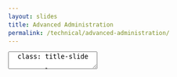 ```yaml
---
layout: slides
title: Advanced Administration
permalink: /technical/advanced-administration/
---
```


<textarea id="source">
  class: title-slide

  <span class="mega-octicon octicon-mark-github"></span>
  <h1>Advanced Administration</h1>

  <footer>
    <div class="octicon-spacer"><span class="octicon octicon-logo-github"></span><span class="tagline">how people build software</span></div>
  </footer>
  ---
  class: title-top

  # Advanced Administration

  .container[
  .row[
  .col-md-12[.card[.card-block[.card-text[**Section Goal:**]
  .card-text[Understand Advanced GitHub Enterprise administration topics.]
  ]]]]
  .row[
  .col-md-6[.card[.card-block[**Topics and Agenda**
  .card-text[
  - Backups
  - Restores
  - High Availability
  - Disaster Recovery
  - Clustering]]]]
  .col-md-6[.card[.card-block[**...**
  .card-text[
  - Site Admin Console
  - Command Line Access
  - Upgrades
  - Auditing Usage
  - Creating A Support Pack]]]]]]

  <footer>
    <div class="octicon-spacer"><span class="octicon octicon-logo-github"></span><span class="tagline">how people build software</span></div>
  </footer>
  ---
  class: title-top

  # Backups

  .container[
  .row[
  .col-md-12[.card[
  .card-block[
  .card-text[Before you begin using **GitHub Enterprise** in a production capacity, you should set up a backup host, schedule automated backups, and develop a recovery plan as part of an overall [automated backups plan.](https://help.github.com/enterprise/admin/guides/installation/backups-and-disaster-recovery/")]]]]
  .col-md-12[
  ```sh
  git clone https://github.com/github/backup-utils && cd backup-utils
  cp backup.config-example backup.config
  atom backup.config
  bin/ghe-host-check
  bin/ghe-backup
  ```
  ]]]

  <footer>
    <div class="octicon-spacer"><span class="octicon octicon-logo-github"></span><span class="tagline">how people build software</span></div>
  </footer>

  ---
  class: title-top

  # Backup Continued

  .container[
  .row[
  .col-md-12[.card[
  .card-block[
  .card-text[
  - Edit `GHE_HOSTNAME`
  - Edit `GHE_DATA_DIR`
  - Add SSH Key for Backup Server
  - Add a `cron` job for backup
  ]]]]
  .col-md-12[
  ```sh
  sudo atom /etc/crontab
  0 * * * * /opt/backup-utils/bin/ghe-backup
  ```
  ]]]

  <footer>
    <div class="octicon-spacer"><span class="octicon octicon-logo-github"></span><span class="tagline">how people build software</span></div>
  </footer>
  ---
  class: title-top

  # Restoring Data

  .container[
  .row[
  .col-md-12[
  ```sh
  $ ghe-restore 169.154.1.1
  Starting restore of 169.154.1.1 from snapshot 20141111T174152
  Connect 169.154.1.1 OK (v2.0.0)
  Enabling maintenance mode on 169.154.1.1 ...
  Restoring Git repositories ...
  Restoring GitHub Pages ...
  Restoring MySQL database ...
  Restoring Redis database ...
  Restoring SSH authorized keys ...
  Restoring Elasticsearch indices ...
  Restoring SSH host keys ...
  Completed restore of 169.154.1.1 from snapshot 20141111T174152
  Visit https://169.154.1.1/setup/settings to configure the recovered appliance.
  ```
  ]]]

  <footer>
    <div class="octicon-spacer"><span class="octicon octicon-logo-github"></span><span class="tagline">how people build software</span></div>
  </footer>
  ---
  class: title-top

  # Disaster Recovery

  .container[
  .row[
  .col-md-12[.card[
  .card-block[
  .card-text[
  - [Disaster Recovery](https://help.github.com/enterprise/admin/guides/installation/backups-and-disaster-recovery/#backup-scheduling-and-recovery-point-objective)
  - Edit `GHE_RESTORE_HOST`
  - Add SSH Key for Backup Server
  - Add a `cron` job for backup
  ]]]]
  .col-md-12[
  ```sh
  sudo atom /etc/crontab
  0 */4 * * * /opt/backup-utils/bin/ghe-restore
  ```
  ]]]

  <footer>
    <div class="octicon-spacer"><span class="octicon octicon-logo-github"></span><span class="tagline">how people build software</span></div>
  </footer>
  ---
  class: title-top

  # High Availability Overview

  .container[.img-responsive[![high availability](/images/github-ha.png)]]

  <footer>
    <div class="octicon-spacer"><span class="octicon octicon-logo-github"></span><span class="tagline">how people build software</span></div>
  </footer>
  ---
  class: title-top

  # High Availability Configuration

  .container[
  .row[
  .col-md-12[
  .card[.card-block[.card-text[
  In this [configuration](https://help.github.com/enterprise/admin/guides/installation/high-availability-cluster-configuration/), a fully redundant secondary GitHub Enterprise instance is kept in sync with the primary instance via replication of all major datastores.
  - Fully redundant GitHub Enterprise instance
  - Automated setup of one-way, asynchronous replication of all datastores
  - Active/Passive HA configuration
  - Manual DNS failover

  The replication and failover features included in GitHub Enterprise should **only** be used for:
  - Software crashes
  - Primary system hardware failures
  - Virtualization host system failures
  - Logically or physically severed network at the primary site
  ]]]]]]

  <footer>
    <div class="octicon-spacer"><span class="octicon octicon-logo-github"></span><span class="tagline">how people build software</span></div>
  </footer>
  ---
  class: title-top

  # Sample Configuration Steps

  .container[
  .row[
  .col-md-12[
  ```sh
  $ ghe-repl-setup 169.254.1.1
  $ ghe-repl-start
  $ ghe-repl-status
  $ ghe-repl-status -v
  $ ghe-repl-stop
  $ ghe-repl-promote
  ```
  ]]]

  <footer>
    <div class="octicon-spacer"><span class="octicon octicon-logo-github"></span><span class="tagline">how people build software</span></div>
  </footer>
  ---
  class: title-top

  # GitHub Clustering

  .container[
  .row[
  .col-md-12[
  .card[.card-block[.card-text[
  This [configuration](https://help.github.com/enterprise/admin/guides/clustering/initializing-the-cluster/) is only for customers with over 10.000 users.  This requires your sales representative to work with the GitHub Product team to generate a clustering license to be used.
  - Only for companies with > 10.000 developers
  - Get you updated license from GitHub
  - Deploy the appliance a minimum of 3 times
  - Configure the `cluster.conf` on the first node
  - Run the `ghe-cluster-config-init` command to copy the `cluster.conf` to the other nodes
  ]]]]]]

  <footer>
    <div class="octicon-spacer"><span class="octicon octicon-logo-github"></span><span class="tagline">how people build software</span></div>
  </footer>
  ---
  class: title-top

  # Site Admin Overview

  .container[.img-responsive[![site admin](/images/site-admin-overview.png)]]

  <footer>
    <div class="octicon-spacer"><span class="octicon octicon-logo-github"></span><span class="tagline">how people build software</span></div>
  </footer>
  ---
  class: title-top

  # Useful Commands

  .container[
  .row[
  .col-md-6[
  .card[.card-block[.card-text[
  Connect via [**SSH**](https://help.github.com/enterprise/admin/guides/installation/administrative-shell-ssh-access/) to perform administrative tasks
  - `ghe-announce` - sets a banner at the top of every GitHub Enterprise page
  - `ghe-maintenance` - put the instance into maintenance mode
  - `ghe-upgrade` - upgrade the appliance
  - `ghe-set-password` - set a new password to log into the Management Console
  - `ghe-storage-extend` - extend the data volume to a larger size
  - `ghe-support-bundle` - prepare a compressed upload of stats of the virtual appliance for support
  - `ghe⇥⇥` - view all commands
  ]]]]
  .col-md-6[
  .card[.card-block[.card-text[
  Not available when **LDAP sync** is _enabled_:
  - `ghe-user-promote`
  - `ghe-user-demote`
  - `ghe-user-suspend`
  - `ghe-user-unsuspend`
  ]]]]
  ]]

  <footer>
    <div class="octicon-spacer"><span class="octicon octicon-logo-github"></span><span class="tagline">how people build software</span></div>
  </footer>
  ---
  class: title-top

  # Upgrading the Appliance

  .container[
  .row[
  .col-md-12[
  .card[.card-block[.card-text[
  GitHub produces fixes every 3 weeks for _z_ releases, every 3 months for _y_ releases and every 18mo-2y for _x_ releases.  In the case of a security vulnerability, we will update the codebase and ask customers to update their appliances immediately.  You will receive this email notification if you are listed as a GitHub appliance administrator in the [GitHub Enterprise Dashboard](https://enterprise.github.com/).  This is also the location you go to for getting the [latest release information and package downloads](https://enterprise.github.com/releases/) for an [upgrade](https://help.github.com/enterprise/2.6/admin/guides/installation/upgrading-the-github-enterprise-virtual-machine/#preparing-to-upgrade).
  ]]]]
  .col-md-12[
  ```sh
  $ cd /tmp
  $ wget \
    https://github-enterprise.s3.amazonaws.com/esx/updates/github-enterprise-esx-2.6.3.pkg
  $ ghe-upgrade github-enterprise-esx-2.6.3.pkg
  ```
  ]]]

  <footer>
    <div class="octicon-spacer"><span class="octicon octicon-logo-github"></span><span class="tagline">how people build software</span></div>
  </footer>
  ---
  class: title-top

  # Audit Logs

  .container[
  .row[
  .col-md-12[
  .card[.card-block[.card-text[
  GitHub Enterprise keeps logs of audited user, repository, and system events. You can use these logs to debug your installation as well as to comply with internal security mandates and external regulations. A number of user-initiated actions are audited, including:
  - Creating or deleting a repository
  - Creating or deleting an organization
  - Adding or removing an email address
  - Adding or removing an SSH key

  All audited system events, **including all pushes and pulls**, are logged to `/var/log/github/audit.log`  You can also choose to [forward these logs](https://help.github.com/enterprise/admin/articles/log-forwarding/) to a third party system like Splunk or Logstash.
  ]]]]]]

  <footer>
    <div class="octicon-spacer"><span class="octicon octicon-logo-github"></span><span class="tagline">how people build software</span></div>
  </footer>
  ---
  class: title-top

  # Getting Support

  .container[
  .row[
  .col-md-12[
  .card[.card-block[.card-text[
  With the purchase of GitHub Enterprise, the customer is entitled to support.  Customers contact GitHub via our [GitHub Enterprise Dashboard](https://support.enterprise.github.com/anonymous_requests/new).  One of the common requests users will get is to generate a support pack.  This is a collection of resources from the appliance that helps us to troubleshoot what problems the appliance the having.  **No repository source code is sent to GitHub in the Support Pack**.
  ]]]]
  .col-md-12[
  ```sh
  $ ghe-support-bundle
  --> Saving support bundle to '/tmp/github-support-bundle-20160621094833.tgz'...
  --> Done.
  ```
  ]]]

  <footer>
    <div class="octicon-spacer"><span class="octicon octicon-logo-github"></span><span class="tagline">how people build software</span></div>
  </footer>

</textarea>
